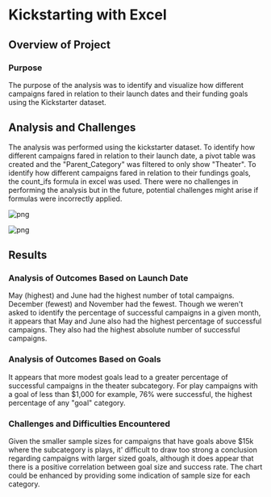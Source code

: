 # Kickstarting with Excel

## Overview of Project

### Purpose
The purpose of the analysis was to identify and visualize how different campaigns fared in relation to their launch dates and their funding goals using the Kickstarter dataset.

## Analysis and Challenges
The analysis was performed using the kickstarter dataset.  To identify how different campaigns fared in relation to their launch date, a pivot table was created and the "Parent_Category" was filtered to only show "Theater".  To identify how different campaigns fared in relation to their fundings goals, the count_ifs formula in excel was used.  There were no challenges in performing the analysis but in the future, potential challenges might arise if formulas were incorrectly applied.

![png](README_images/Graph_1.PNG)

![png](README_images/Graph_2.PNG)

## Results

### Analysis of Outcomes Based on Launch Date
May (highest) and June had the highest number of total campaigns.  December (fewest) and November had the fewest. Though we weren't asked to identify the percentage of successful campaigns in a given month, it appears that May and June also had the highest percentage of successful campaigns. They also had the highest absolute number of successful campaigns.

### Analysis of Outcomes Based on Goals
It appears that more modest goals lead to a greater percentage of successful campaigns in the theater subcategory.  For play campaigns with a goal of less than $1,000 for example, 76% were successful, the highest percentage of any "goal" category.   

### Challenges and Difficulties Encountered
Given the smaller sample sizes for campaigns that have goals above $15k where the subcategory is plays, it' difficult to draw too strong a conclusion regarding campaigns with larger sized goals, although it does appear that there is a positive correlation between goal size and success rate.  The chart could be enhanced by providing some indication of sample size for each category. 
